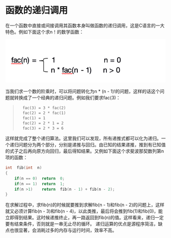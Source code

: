 # 函数的递归调用
在一个函数中直接或间接调用其函数本身叫做函数的递归调用，这是C语言的一大特色。例如下面这个求n！的数学函数：

![](../img/4-2.png)

当我们求一个数的阶乘时，可以将问题转化为n * (n - 1)!的问题，这样的话这个问题就转换成了一个经典的递归问题。例如我们要求fac(3)：

>		fac(3) = 3 * fac(2)
>		fac(2) = 2 * fac(1)
>		fac(1) = 1
>		fac(2) = 2 * 1 = 2
>		fac(3) = 2 * 3 = 6

这样就完成了整个递归算法。这里我们可以发现，所有递推式都可以化为递归。一个递归问题分为两个部分，分别是递推与回归。由已知的结果递推，推到有已知值的式子之后再向原方向回归，最后得知结果。又例如下面这个求斐波那契数列第n项的函数：

```c	
int  fib(int  n)
{
    if(n == 0)	return  0;
    if(n == 1)	return  1;
    if(n >1)	return  fib(n - 1) + fib(n - 2);
}
```

在求解过程中，求fib(n)的时候就要推到求解fib(n - 1)和fib(n - 2)的问题上，这样就又必须计算fib(n - 3)和fib(n - 4)，以此类推，最后将会推到fib(1)和fib(0)，能立即得到结果。这时候递推终止，再一路返回到fib(n)的值。这样看来，递归一定要有结束条件，否则就是一串无止尽的循环。
递归运算的优点是源程序简洁，缺点也很显著，会消耗过多的内存与运行时间，效率不高。